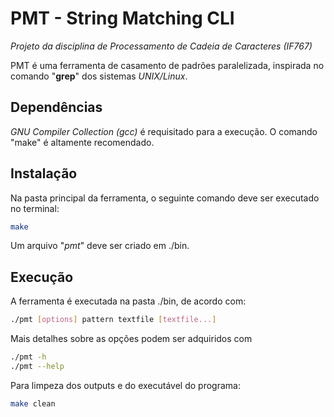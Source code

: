 # PMT - String Matching CLI

*Projeto da disciplina de Processamento de Cadeia de Caracteres (IF767)*

PMT é uma ferramenta de casamento de padrões paralelizada, inspirada no comando "**grep**" dos sistemas _UNIX/Linux_.

## Dependências
_GNU Compiler Collection (gcc)_ é requisitado para a execução.
O comando "make" é altamente recomendado.

## Instalação
Na pasta principal da ferramenta, o seguinte comando deve ser executado no terminal:

```bash
make
```
Um arquivo "_pmt_" deve ser criado em ./bin.

## Execução
A ferramenta é executada na pasta ./bin, de acordo com:

```bash
./pmt [options] pattern textfile [textfile...]
```
Mais detalhes sobre as opções podem ser adquiridos com 

```bash
./pmt -h
./pmt --help
```

Para limpeza dos outputs e do executável do programa:
```bash
make clean
```
